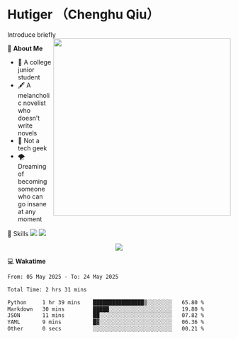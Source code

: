 # Hutiger （Chenghu Qiu）
Introduce briefly
<a href="#">
<img align="right" width="400" src="https://github-readme-stats-tau-lilac-25.vercel.app/api/top-langs/?username=hutiger9&layout=compact&langs_count=8&theme=transparent" />
</a>

💭 **About Me**

- 🏫 A college junior student
- 🖋️ A melancholic novelist who doesn’t write novels
- 🚫 Not a tech geek
- 🌪️ Dreaming of becoming someone who can go insane at any moment


🚀 Skills
![](https://img.shields.io/badge/-python-3e74a2?style=for-the-badge&logo=Python&logoColor=fff)
![](https://img.shields.io/badge/-pytorch-ee4c2c?style=for-the-badge&logo=PyTorch&logoColor=fff)

</p>
    <p align="center">
    <img src="https://profile-counter.glitch.me/{hutiger9}/count.svg" />
</p>


💻 **Wakatime**

<!--START_SECTION:waka-->

```txt
From: 05 May 2025 - To: 24 May 2025

Total Time: 2 hrs 31 mins

Python     1 hr 39 mins    ████████████████▒░░░░░░░░   65.80 %
Markdown   30 mins         █████░░░░░░░░░░░░░░░░░░░░   19.80 %
JSON       11 mins         ██░░░░░░░░░░░░░░░░░░░░░░░   07.82 %
YAML       9 mins          █▓░░░░░░░░░░░░░░░░░░░░░░░   06.36 %
Other      0 secs          ░░░░░░░░░░░░░░░░░░░░░░░░░   00.21 %
```

<!--END_SECTION:waka-->
